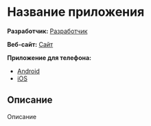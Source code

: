 # Название приложения
**Разработчик:** [Разработчик](Ссылка)

**Веб-сайт:** [Сайт](Ссылка)

**Приложение для телефона:**

- [Android](Ссылка)
- [iOS](Ссылка)

## Описание
Описание